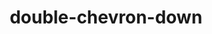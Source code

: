 ---
title: double-chevron-down
unicode_regular: \eb05
unicode_bold: \eb04
unicode_solid: \eb06
unicode_brand: 
---